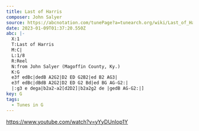```yaml
---
title: Last of Harris
composer: John Salyer
source: https://abcnotation.com/tunePage?a=tunearch.org/wiki/Last_of_Harris.no-ext/0002
date: 2023-01-09T01:37:20.550Z
abc: |-
  X:1
  T:Last of Harris
  M:C|
  L:1/8
  R:Reel
  N:from John Salyer (Magoffin County, Ky.)
  K:G
  e3f edBc|dedB A2G2|D2 ED G2B2|ed B2 AG3|
  e3f edBc|dBdB A2G2|D2 ED G2 Bd|ed BG AG-G2:|
  |:g3 e dega|b2a2-a2[d2D2]|b2a2g2 de |gedB AG-G2:|]
key: G
tags:
  - Tunes in G
---
```

https://www.youtube.com/watch?v=yYyDUnIop1Y